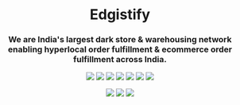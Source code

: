<h1 align="center">Edgistify</h1>
<h3 align="center">We are India's largest dark store & warehousing network enabling hyperlocal order fulfillment & ecommerce order fulfillment across India.</h3>

 <p align="center">
  <img src="https://img.shields.io/badge/HTML5-E34F26?style=for-the-badge&logo=html5&logoColor=white" /> 
  <img src="https://img.shields.io/badge/CSS3-1572B6?style=for-the-badge&logo=css3&logoColor=white" />
  <img src="https://img.shields.io/badge/Saas-CC6699?style=for-the-badge&logo=sass&logoColor=white" />
  <img src="https://img.shields.io/badge/Markdown-000000?style=for-the-badge&logo=markdown&logoColor=white" />
  <img src="https://img.shields.io/badge/Bootstrap-563D7C?style=for-the-badge&logo=bootstrap&logoColor=white" />
  <img src="https://img.shields.io/badge/jQuery-0769AD?style=for-the-badge&logo=jquery&logoColor=white" />
  <img src="https://img.shields.io/badge/Javascript-323330?style=for-the-badge&logo=javascript&logoColor=F7DF1E" />
 </p>


<p align="center">
  <img src="https://img.shields.io/github/repo-size/edgistify-web/Official-Website?style=for-the-badge" /> 
  <img src="https://img.shields.io/tokei/lines/github.com/edgistify-web/Official-Website?style=for-the-badge" />
  <img src="https://img.shields.io/github/directory-file-count/edgistify-web/Official-Website?style=for-the-badge" />
</p>

